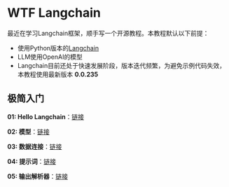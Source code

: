 # WTF Langchain

最近在学习Langchain框架，顺手写一个开源教程。本教程默认以下前提：
- 使用Python版本的[Langchain](https://github.com/hwchase17/langchain)
- LLM使用OpenAI的模型
- Langchain目前还处于快速发展阶段，版本迭代频繁，为避免示例代码失效，本教程使用最新版本 **0.0.235**
## 极简入门

**01: Hello Langchain**：[链接](./01_Hello_Langchain)

**02: 模型**：[链接](./02_Models)

**03: 数据连接**：[链接](./03_Data_Connections)

**04: 提示词**：[链接](./04_Prompts)

**05: 输出解析器**：[链接](./05_Output_Parsers)